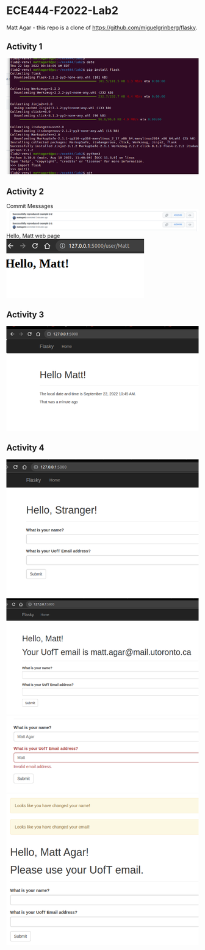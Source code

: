 # ECE444-F2022-Lab2

Matt Agar - this repo is a clone of https://github.com/miguelgrinberg/flasky.

## Activity 1 

![alt text](images/444_lab2_activity_1.png)

## Activity 2

Commit Messages
![alt text](images/444_lab2_activity_2_commits.png)
Hello, Matt web page
![alt text](images/444_lab2_activity_2.png)

## Activity 3

![alt text](images/444_lab2_activity_3.png)

## Activity 4
![alt text](images/444_lab2_activity_4_1.png)
![alt text](images/444_lab2_activity_4_2.png)
![alt text](images/444_lab2_activity_4_3.png)
![alt text](images/444_lab2_activity_4_4.png)


